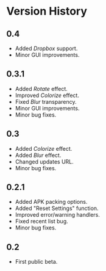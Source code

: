 # Version History

## 0.4
* Added *Dropbox* support.
* Minor GUI improvements.

## 0.3.1
* Added *Rotate* effect.
* Improved *Colorize* effect.
* Fixed *Blur* transparency.
* Minor GUI improvements.
* Minor bug fixes.

## 0.3
* Added *Colorize* effect.
* Added *Blur* effect.
* Changed updates URL.
* Minor bug fixes.

## 0.2.1
* Added APK packing options.
* Added "Reset Settings" function.
* Improved error/warning handlers.
* Fixed recent list bug.
* Minor bug fixes.

## 0.2
* First public beta.
